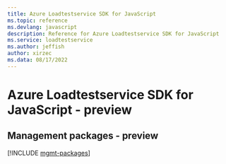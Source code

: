 ```yaml
---
title: Azure Loadtestservice SDK for JavaScript
ms.topic: reference
ms.devlang: javascript
description: Reference for Azure Loadtestservice SDK for JavaScript
ms.service: loadtestservice
ms.author: jeffish
author: xirzec
ms.data: 08/17/2022
---
```

# Azure Loadtestservice SDK for JavaScript - preview

## Management packages - preview
[!INCLUDE [mgmt-packages](loadtestservice-mgmt-index.md)]